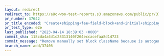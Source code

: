 ```yaml
---
layout: redirect
redirect_to: https://a8c-woo-test-reports.s3.amazonaws.com/public/pr/37642/e2e/index.html
pr_number: 37642
pr_title_encoded: "Create+shipping+fee+field+block+and+initial+shipping+section"
pr_test_type: e2e
last_published: "2023-04-14 18:39:03 +0000"
commit_sha: 118cda4a4d1c28313140f264eccacefaa8d14723
commit_message: "Remove manually set block className because is autogenerated base on …"
branch_name: add/37406
---
```

